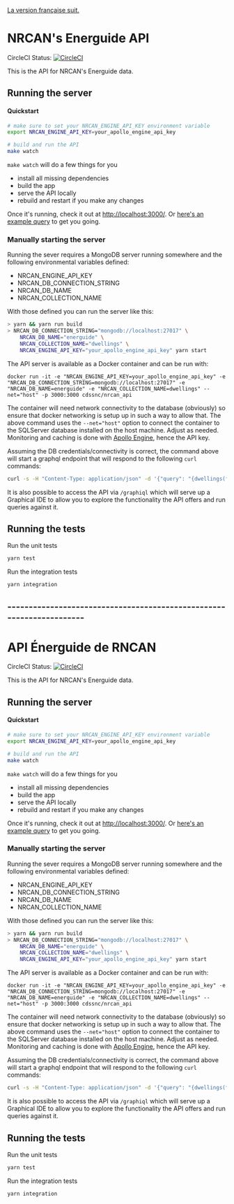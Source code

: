 [La version française suit.](#---------------------------------------------------------------------)

# NRCAN's Energuide API

CircleCI Status: [![CircleCI](https://circleci.com/gh/cds-snc/nrcan_api.svg?style=svg)](https://circleci.com/gh/cds-snc/nrcan_api)

This is the API for NRCAN's Energuide data.

## Running the server

#### Quickstart

```sh
# make sure to set your NRCAN_ENGINE_API_KEY environment variable
export NRCAN_ENGINE_API_KEY=your_apollo_engine_api_key

# build and run the API
make watch
```

`make watch` will do a few things for you
- install all missing dependencies
- build the app
- serve the API locally
- rebuild and restart if you make any changes

Once it's running, check it out at [http://localhost:3000/](http://localhost:3000/).
Or [here's an example query](http://localhost:3000/graphiql?query=%7B%0A%20%20dwellings(%0A%20%20%20%20filters%3A%20%5B%0A%20%20%20%20%20%20%7Bfield%3A%20dwellingForwardSortationArea%20comparator%3A%20eq%20value%3A%20%22C1A%22%7D%0A%20%20%20%20%5D%0A%20%20)%20%7B%0A%20%20%20%20results%20%7B%0A%20%20%20%20%20%20yearBuilt%0A%20%20%20%20%20%20city%0A%20%20%20%20%7D%0A%20%20%7D%0A%7D) to get you going.

### Manually starting the server

Running the sever requires a MongoDB server running somewhere and the following environmental variables defined:

* NRCAN_ENGINE_API_KEY
* NRCAN_DB_CONNECTION_STRING
* NRCAN_DB_NAME
* NRCAN_COLLECTION_NAME

With those defined you can run the server like this:

```sh
> yarn && yarn run build
> NRCAN_DB_CONNECTION_STRING="mongodb://localhost:27017" \
	NRCAN_DB_NAME="energuide" \
	NRCAN_COLLECTION_NAME="dwellings" \
	NRCAN_ENGINE_API_KEY="your_apollo_engine_api_key" yarn start
```

The API server is available as a Docker container and can be run with:
```
docker run -it -e "NRCAN_ENGINE_API_KEY=your_apollo_engine_api_key" -e "NRCAN_DB_CONNECTION_STRING=mongodb://localhost:27017" -e "NRCAN_DB_NAME=energuide" -e "NRCAN_COLLECTION_NAME=dwellings" --net="host" -p 3000:3000 cdssnc/nrcan_api

```

The container will need network connectivity to the database (obviously) so
ensure that docker networking is setup up in such a way to allow that. The
above command uses the `--net="host"` option to connect the container to the
SQLServer database installed on the host machine. Adjust as needed.
Monitoring and caching is done with [Apollo Engine](https://engine.apollographql.com), hence the API key.

Assuming the DB credentials/connectivity is correct, the command above will
start a graphql endpoint that will respond to the following `curl` commands:

```sh
curl -s -H "Content-Type: application/json" -d '{"query": "{dwellings(filters: [{field: dwellingForwardSortationArea comparator: eq value: \"C1A\"}]){ results { yearBuilt city }}}"}'  "localhost:3000/graphql"
```

It is also possible to access the API via `/graphiql` which will serve up a Graphical IDE to allow you to explore the functionality the API offers and run queries against it.

## Running the tests

Run the unit tests

```sh
yarn test
```

Run the integration tests

```sh
yarn integration
```
## ---------------------------------------------------------------------

# API Énerguide de RNCAN

CircleCI Status: [![CircleCI](https://circleci.com/gh/cds-snc/nrcan_api.svg?style=svg)](https://circleci.com/gh/cds-snc/nrcan_api)

This is the API for NRCAN's Energuide data.

## Running the server

#### Quickstart

```sh
# make sure to set your NRCAN_ENGINE_API_KEY environment variable
export NRCAN_ENGINE_API_KEY=your_apollo_engine_api_key

# build and run the API
make watch
```

`make watch` will do a few things for you
- install all missing dependencies
- build the app
- serve the API locally
- rebuild and restart if you make any changes

Once it's running, check it out at [http://localhost:3000/](http://localhost:3000/).
Or [here's an example query](http://localhost:3000/graphiql?query=%7B%0A%20%20dwellings(%0A%20%20%20%20filters%3A%20%5B%0A%20%20%20%20%20%20%7Bfield%3A%20dwellingForwardSortationArea%20comparator%3A%20eq%20value%3A%20%22C1A%22%7D%0A%20%20%20%20%5D%0A%20%20)%20%7B%0A%20%20%20%20results%20%7B%0A%20%20%20%20%20%20yearBuilt%0A%20%20%20%20%20%20city%0A%20%20%20%20%7D%0A%20%20%7D%0A%7D) to get you going.

### Manually starting the server

Running the sever requires a MongoDB server running somewhere and the following environmental variables defined:

* NRCAN_ENGINE_API_KEY
* NRCAN_DB_CONNECTION_STRING
* NRCAN_DB_NAME
* NRCAN_COLLECTION_NAME

With those defined you can run the server like this:

```sh
> yarn && yarn run build
> NRCAN_DB_CONNECTION_STRING="mongodb://localhost:27017" \
	NRCAN_DB_NAME="energuide" \
	NRCAN_COLLECTION_NAME="dwellings" \
	NRCAN_ENGINE_API_KEY="your_apollo_engine_api_key" yarn start
```

The API server is available as a Docker container and can be run with:
```
docker run -it -e "NRCAN_ENGINE_API_KEY=your_apollo_engine_api_key" -e "NRCAN_DB_CONNECTION_STRING=mongodb://localhost:27017" -e "NRCAN_DB_NAME=energuide" -e "NRCAN_COLLECTION_NAME=dwellings" --net="host" -p 3000:3000 cdssnc/nrcan_api

```

The container will need network connectivity to the database (obviously) so
ensure that docker networking is setup up in such a way to allow that. The
above command uses the `--net="host"` option to connect the container to the
SQLServer database installed on the host machine. Adjust as needed.
Monitoring and caching is done with [Apollo Engine](https://engine.apollographql.com), hence the API key.

Assuming the DB credentials/connectivity is correct, the command above will
start a graphql endpoint that will respond to the following `curl` commands:

```sh
curl -s -H "Content-Type: application/json" -d '{"query": "{dwellings(filters: [{field: dwellingForwardSortationArea comparator: eq value: \"C1A\"}]){ results { yearBuilt city }}}"}'  "localhost:3000/graphql"
```

It is also possible to access the API via `/graphiql` which will serve up a Graphical IDE to allow you to explore the functionality the API offers and run queries against it.

## Running the tests

Run the unit tests

```sh
yarn test
```

Run the integration tests

```sh
yarn integration
```
